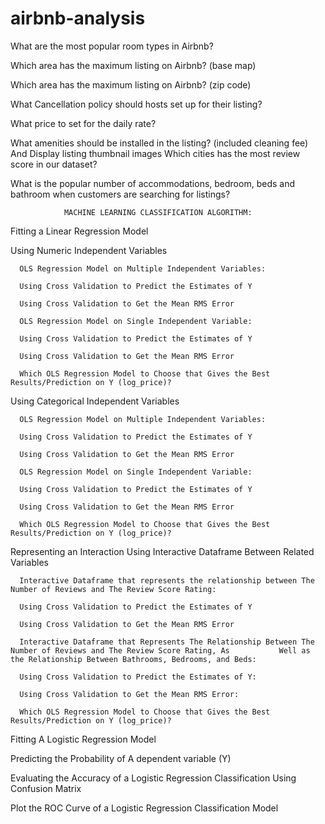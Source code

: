 # airbnb-analysis
What are the most popular room types in Airbnb?

Which area has the maximum listing on Airbnb? (base map)

Which area has the maximum listing on Airbnb? (zip code)

What Cancellation policy should hosts set up for their listing?

What price to set for the daily rate?

What amenities should be installed in the listing? (included cleaning fee) And Display listing thumbnail images
Which cities has the most review score in our dataset?

What is the popular number of accommodations, bedroom, beds and bathroom when customers are searching for listings?

                MACHINE LEARNING CLASSIFICATION ALGORITHM: 
                
Fitting a Linear Regression Model

  Using Numeric Independent Variables
  
      OLS Regression Model on Multiple Independent Variables: 
      
      Using Cross Validation to Predict the Estimates of Y
      
      Using Cross Validation to Get the Mean RMS Error
      
      OLS Regression Model on Single Independent Variable:
      
      Using Cross Validation to Predict the Estimates of Y
      
      Using Cross Validation to Get the Mean RMS Error
      
      Which OLS Regression Model to Choose that Gives the Best Results/Prediction on Y (log_price)?
      
  Using Categorical Independent Variables
 
      OLS Regression Model on Multiple Independent Variables: 
      
      Using Cross Validation to Predict the Estimates of Y
      
      Using Cross Validation to Get the Mean RMS Error
      
      OLS Regression Model on Single Independent Variable:
      
      Using Cross Validation to Predict the Estimates of Y
      
      Using Cross Validation to Get the Mean RMS Error
      
      Which OLS Regression Model to Choose that Gives the Best Results/Prediction on Y (log_price)?
      
  Representing an Interaction Using Interactive Dataframe Between Related Variables
  
      Interactive Dataframe that represents the relationship between The Number of Reviews and The Review Score Rating:
      
      Using Cross Validation to Predict the Estimates of Y
      
      Using Cross Validation to Get the Mean RMS Error
      
      Interactive Dataframe that Represents The Relationship Between The Number of Reviews and The Review Score Rating, As           Well as the Relationship Between Bathrooms, Bedrooms, and Beds:
      
      Using Cross Validation to Predict the Estimates of Y:
      
      Using Cross Validation to Get the Mean RMS Error:
      
      Which OLS Regression Model to Choose that Gives the Best Results/Prediction on Y (log_price)?
      
Fitting A Logistic Regression Model

  Predicting the Probability of A dependent variable (Y)
  
  Evaluating the Accuracy of a Logistic Regression Classification Using Confusion Matrix
  
  Plot the ROC Curve of a Logistic Regression Classification Model 
  

